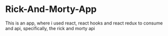 # Rick-And-Morty-App
 This is an app, where i used react, react hooks and react redux to consume and api, specifically, the rick and morty api
